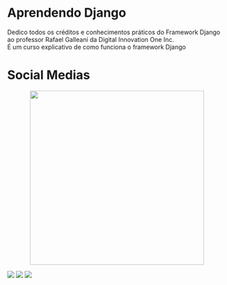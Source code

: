 # Aprendendo Django

 <div>Dedico todos os créditos e conhecimentos práticos do Framework Django ao professor Rafael Galleani da Digital Innovation One Inc.</div>
 <div>É um curso explicativo de como funciona o framework Django</div>

 # Social Medias
<div>
    <p align="center"><img src="drive.google.com/uc?export=download&id=1dDuDx0qSSs2DKu3bJHweX-PpFUrJ3XJk" width=400></p>
   <a href="https://www.linkedin.com/in/matheus-teixeira-02b373184"><img src="https://img.shields.io/badge/LinkedIn-0077B5?style=for-the-badge&logo=linkedin&logoColor=white" target="_blank"></a>
   <a href="https://www.instagram.com/matheustsnts"><img src="https://img.shields.io/badge/Instagram-E4405F?style=for-the-badge&logo=instagram&logoColor=white" target="_blank"></a>
   <a href="https://github.com/matheus-dos-Santos-Teixeira"><img src="https://img.shields.io/badge/GitHub-100000?style=for-the-badge&logo=github&logoColor=white"></a>
</div>
